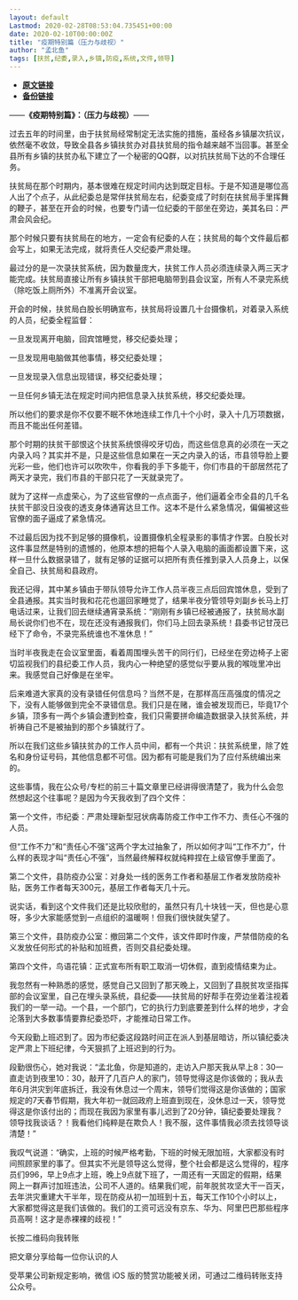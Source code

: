 ```yaml
---
layout: default
Lastmod: 2020-02-28T08:53:04.735451+00:00
date: 2020-02-10T00:00:00Z
title: "疫期特别篇（压力与歧视）"
author: "孟北鱼"
tags: [扶贫,纪委,录入,乡镇,防疫,系统,文件,领导]
---
```


* [**原文链接**](http://mp.weixin.qq.com/s?__biz=MzI2MDY4MzA2Mg==&mid=2247484778&idx=1&sn=6a321ac56bdad60fe3dda20660461437&chksm=ea64a133dd132825422c6aad68814f884ed9f7209a94b4a14008b9e5a9fdfa1bd02d638c9ced#rd)
* [**备份链接**](http://archive.ph/NsX1D)


——**《疫期特别篇》：（压力与歧视）**——

过去五年的时间里，由于扶贫局经常制定无法实施的措施，虽经各乡镇屡次抗议，依然毫不收敛，导致全县各乡镇扶贫办对县扶贫局的指令越来越不当回事。甚至全县所有乡镇的扶贫办私下建立了一个秘密的QQ群，以对抗扶贫局下达的不合理任务。

扶贫局在那个时期内，基本很难在规定时间内达到既定目标。于是不知道是哪位高人出了个点子，从此纪委总是常伴扶贫局左右，纪委变成了时刻在扶贫局手里挥舞的鞭子，甚至在开会的时候，也要专门请一位纪委的干部坐在旁边，美其名曰：严肃会风会纪。

那个时候只要有扶贫局在的地方，一定会有纪委的人在；扶贫局的每个文件最后都会写上，如果无法完成，就将责任人交纪委严肃处理。

最过分的是一次录扶贫系统，因为数量庞大，扶贫工作人员必须连续录入两三天才能完成。扶贫局直接让所有乡镇扶贫干部把电脑带到县会议室，所有人不录完系统（除吃饭上厕所外）不准离开会议室。

开会的时候，扶贫局白股长明确宣布，扶贫局将设置几十台摄像机，对着录入系统的人员，纪委全程监督：

一旦发现离开电脑，回宾馆睡觉，移交纪委处理；

一旦发现用电脑做其他事情，移交纪委处理；

一旦发现录入信息出现错误，移交纪委处理；

一旦任何乡镇无法在规定时间内把信息录入扶贫系统，移交纪委处理。

所以他们的要求是你不仅要不眠不休地连续工作几十个小时，录入十几万项数据，而且不能出任何差错。

那个时期的扶贫干部恨这个扶贫系统恨得咬牙切齿，而这些信息真的必须在一天之内录入吗？其实并不是，只是这些信息如果在一天之内录入的话，市县领导脸上要光彩一些，他们也许可以吹吹牛，你看我的手下多能干，你们市县的干部居然花了两天才录完，我们市县的干部只花了一天就录完了。

就为了这样一点虚荣心，为了这些官僚的一点点面子，他们逼着全市全县的几千名扶贫干部没日没夜的透支身体通宵达旦工作。这本不是什么紧急情况，偏偏被这些官僚的面子逼成了紧急情况。

不过最后因为找不到足够的摄像机，设置摄像机全程录影的事情才作罢。白股长对这件事显然是特别的遗憾的，他原本想的把每个人录入电脑的画面都设置下来，这样一旦什么数据录错了，就有足够的证据可以把所有责任推到录入人员身上，以保全自己、扶贫局和县政府。

我还记得，其中某乡镇由于带队领导允许工作人员半夜三点后回宾馆休息，受到了全县通报。其实当时我和花花也遛回家睡觉了，结果半夜分管领导刘副乡长马上打电话过来，让我们回去继续通宵录系统：“刚刚有乡镇已经被通报了，扶贫局水副局长说你们也不在，现在还没有通报我们，你们马上回去录系统！县委书记甘茂已经下了命令，不录完系统谁也不准休息！”

当时半夜我走在会议室里面，看着周围埋头苦干的同行们，已经坐在旁边椅子上密切监视我们的县纪委工作人员，我内心一种绝望的感觉似乎要从我的喉咙里冲出来。我感觉自己好像是在坐牢。

后来难道大家真的没有录错任何信息吗？当然不是，在那样高压高强度的情况之下，没有人能够做到完全不录错信息。我们只是在赌，谁会被发现而已，毕竟17个乡镇，顶多有一两个乡镇会遭到检查，我们只需要拼命编造数据录入扶贫系统，并祈祷自己不是被抽到的那个乡镇就行了。

所以在我们这些乡镇扶贫办的工作人员中间，都有一个共识：扶贫系统里，除了姓名和身份证号码，其他信息都不可信。因为都有可能是我们为了应付系统编出来的。

这些事情，我在公众号/专栏的前三十篇文章里已经讲得很清楚了，我为什么会忽然想起这个往事呢？是因为今天我收到了四个文件：

第一个文件，市纪委：严肃处理新型冠状病毒防疫工作中工作不力、责任心不强的人员。

但“工作不力”和“责任心不强”这两个字太过抽象了，所以如何才叫“工作不力”，什么样的表现才叫“责任心不强”，当然最终解释权就纯粹捏在上级官僚手里面了。

第二个文件，县防疫办公室：对身处一线的医务工作者和基层工作者发放防疫补贴，医务工作者每天300元，基层工作者每天几十元。

说实话，看到这个文件我们还是比较欣慰的，虽然只有几十块钱一天，但也是心意呀，多少大家能感觉到一点组织的温暖啊！但我们很快就失望了。

第三个文件，县防疫办公室：撤回第二个文件，该文件即时作废，严禁借防疫的名义发放任何形式的补贴和加班费，否则交县纪委处理。

第四个文件，鸟语花镇：正式宣布所有职工取消一切休假，直到疫情结束为止。

我忽然有一种熟悉的感觉，感觉自己又回到了那天晚上，又回到了县脱贫攻坚指挥部的会议室里，自己在埋头录系统，县纪委——扶贫局的好帮手在旁边坐着注视着我们的一举一动。一个县，一个部门，它的执行力到底要差到什么样的地步，才会沦落到大多数事情要靠纪委恐吓，才能推动日常工作。

今天段勤上班迟到了。因为市纪委这段路时间正在派人到基层暗访，所以镇纪委决定严肃上下班纪律，今天狠抓了上班迟到的行为。

段勤很伤心，她对我说：“孟北鱼，你是知道的，走访入户那天我从早上8：30一直走访到夜里10：30，敲开了几百户人的家门，领导觉得这是你该做的；我从去年6月洪灾到年底拆迁，我没有休息过一个周末，领导们觉得这是你该做的；国家规定的7天春节假期，我大年初一就回政府上班直到现在，没休息过一天，领导觉得这是你该付出的；而现在我因为家里有事儿迟到了20分钟，镇纪委要处理我？领导找我谈话？！我看他们纯粹是在欺负人！我不服，这件事情我必须去找领导谈清楚！”

我叹气说道：“确实，上班的时候严格考勤，下班的时候无限加班，大家都没有时间照顾家里的事了。但其实不光是领导这么觉得，整个社会都是这么觉得的，程序员们996，早上9点才上班，晚上9点就下班了，一周还有一天固定的假期，结果网上一群声讨加班违法，公司不人道的。结果我们呢，前年脱贫攻坚大干一百天，去年洪灾重建大干半年，现在防疫从初一加班到十五，每天工作10个小时以上，大家都觉得这是我们该做的。我们的工资可远没有京东、华为、阿里巴巴那些程序员高啊！这才是赤裸裸的歧视！”

长按二维码向我转账

把文章分享给每一位你认识的人

受苹果公司新规定影响，微信 iOS 版的赞赏功能被关闭，可通过二维码转账支持公众号。

